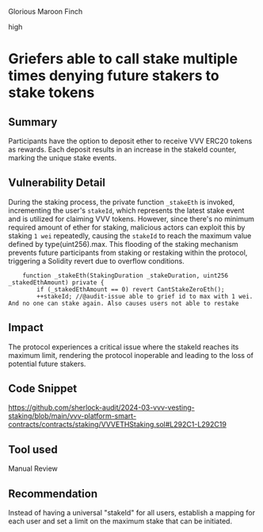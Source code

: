 Glorious Maroon Finch

high

# Griefers able to call stake multiple times denying future stakers to stake tokens

## Summary
Participants have the option to deposit ether to receive VVV ERC20 tokens as rewards. Each deposit results in an increase in the stakeId counter, marking the unique stake events.

## Vulnerability Detail
During the staking process, the private function `_stakeEth` is invoked, incrementing the user's `stakeId`, which represents the latest stake event and is utilized for claiming VVV tokens. However, since there's no minimum required amount of ether for staking, malicious actors can exploit this by staking `1 wei` repeatedly, causing the `stakeId` to reach the maximum value defined by type(uint256).max. This flooding of the staking mechanism prevents future participants from staking or restaking within the protocol, triggering a Solidity revert due to overflow conditions.

```solidity
    function _stakeEth(StakingDuration _stakeDuration, uint256 _stakedEthAmount) private {
        if (_stakedEthAmount == 0) revert CantStakeZeroEth();
        ++stakeId; //@audit-issue able to grief id to max with 1 wei. And no one can stake again. Also causes users not able to restake

```

## Impact

The protocol experiences a critical issue where the stakeId reaches its maximum limit, rendering the protocol inoperable and leading to the loss of potential future stakers.

## Code Snippet
https://github.com/sherlock-audit/2024-03-vvv-vesting-staking/blob/main/vvv-platform-smart-contracts/contracts/staking/VVVETHStaking.sol#L292C1-L292C19
## Tool used

Manual Review

## Recommendation
Instead of having a universal "stakeId" for all users, establish a mapping for each user and set a limit on the maximum stake that can be initiated.
